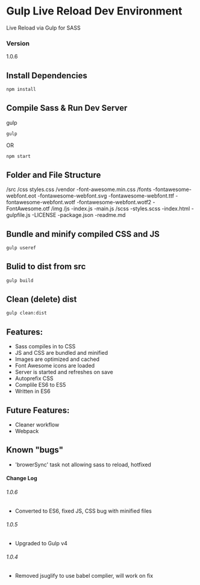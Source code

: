 # Gulp Live Reload Dev Environment

Live Reload via Gulp for SASS

### Version

1.0.6

## Install Dependencies

```bash
npm install 
```

## Compile Sass & Run Dev Server

gulp

```bash
gulp
```
OR

```bash
npm start
```

## Folder and File Structure

/src
    /css
    styles.css
        /vendor
        -font-awesome.min.css
    /fonts
    -fontawesome-webfont.eot
    -fontawesome-webfont.svg
    -fontawesome-webfont.ttf
    -fontawesome-webfont.wotf
    -fontawesome-webfont.wotf2
    -FontAwesome.otf
    /img
    /js
        -index.js
        -main.js
    /scss
    -styles.scss
-index.html
-gulpfile.js
-LICENSE
-package.json
-readme.md

## Bundle and minify compiled CSS and JS

```bash
gulp useref
```

## Bulid to dist from src

```bash
gulp build
```
## Clean (delete) dist

```bash
gulp clean:dist
```

## Features: 

* Sass compiles in to CSS 
* JS and CSS are bundled and minified
* Images are optimized and cached
* Font Awesome icons are loaded
* Server is started and refreshes on save
* Autoprefix CSS
* Complile ES6 to ES5
* Written in ES6


## Future Features:

* Cleaner workflow
* Webpack


## Known "bugs"

* 'browerSync' task not allowing sass to reload, hotfixed


#### Change Log

###### 1.0.6

* Converted to ES6, fixed JS, CSS bug with minified files

###### 1.0.5

* Upgraded to Gulp v4

###### 1.0.4

* Removed jsuglify to use babel complier, will work on fix